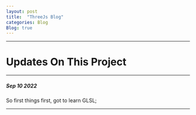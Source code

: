 ```yaml
---
layout: post
title:  "ThreeJs Blog"
categories: Blog
Blog: true
---
```


---
# Updates On This Project 
---


##### Sep 10 2022
So first things first, got to learn GLSL;

---